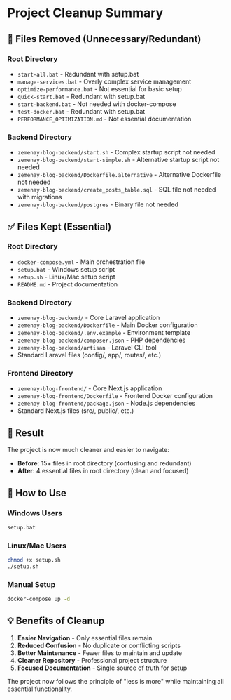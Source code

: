 # Project Cleanup Summary

## 🧹 Files Removed (Unnecessary/Redundant)

### Root Directory
- `start-all.bat` - Redundant with setup.bat
- `manage-services.bat` - Overly complex service management
- `optimize-performance.bat` - Not essential for basic setup
- `quick-start.bat` - Redundant with setup.bat
- `start-backend.bat` - Not needed with docker-compose
- `test-docker.bat` - Redundant with setup.bat
- `PERFORMANCE_OPTIMIZATION.md` - Not essential documentation

### Backend Directory
- `zemenay-blog-backend/start.sh` - Complex startup script not needed
- `zemenay-blog-backend/start-simple.sh` - Alternative startup script not needed
- `zemenay-blog-backend/Dockerfile.alternative` - Alternative Dockerfile not needed
- `zemenay-blog-backend/create_posts_table.sql` - SQL file not needed with migrations
- `zemenay-blog-backend/postgres` - Binary file not needed

## ✅ Files Kept (Essential)

### Root Directory
- `docker-compose.yml` - Main orchestration file
- `setup.bat` - Windows setup script
- `setup.sh` - Linux/Mac setup script
- `README.md` - Project documentation

### Backend Directory
- `zemenay-blog-backend/` - Core Laravel application
- `zemenay-blog-backend/Dockerfile` - Main Docker configuration
- `zemenay-blog-backend/.env.example` - Environment template
- `zemenay-blog-backend/composer.json` - PHP dependencies
- `zemenay-blog-backend/artisan` - Laravel CLI tool
- Standard Laravel files (config/, app/, routes/, etc.)

### Frontend Directory
- `zemenay-blog-frontend/` - Core Next.js application
- `zemenay-blog-frontend/Dockerfile` - Frontend Docker configuration
- `zemenay-blog-frontend/package.json` - Node.js dependencies
- Standard Next.js files (src/, public/, etc.)

## 🎯 Result

The project is now much cleaner and easier to navigate:
- **Before**: 15+ files in root directory (confusing and redundant)
- **After**: 4 essential files in root directory (clean and focused)

## 🚀 How to Use

### Windows Users
```cmd
setup.bat
```

### Linux/Mac Users
```bash
chmod +x setup.sh
./setup.sh
```

### Manual Setup
```bash
docker-compose up -d
```

## 💡 Benefits of Cleanup

1. **Easier Navigation** - Only essential files remain
2. **Reduced Confusion** - No duplicate or conflicting scripts
3. **Better Maintenance** - Fewer files to maintain and update
4. **Cleaner Repository** - Professional project structure
5. **Focused Documentation** - Single source of truth for setup

The project now follows the principle of "less is more" while maintaining all essential functionality.
